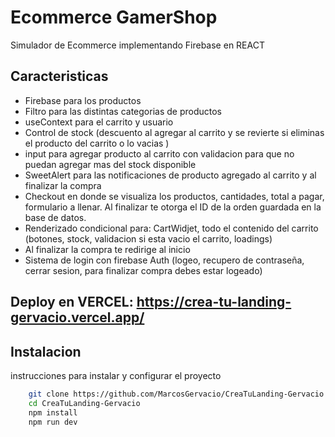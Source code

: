 # Ecommerce GamerShop   

Simulador de Ecommerce implementando Firebase en REACT

## Caracteristicas
- Firebase para los productos
- Filtro para las distintas categorias de productos
- useContext para el carrito y usuario
- Control de stock (descuento al agregar al carrito y se revierte si eliminas el producto del carrito o lo vacias )
- input para agregar producto al carrito con validacion para que no puedan agregar mas del stock disponible
- SweetAlert para las notificaciones de producto agregado al carrito y al finalizar la compra
- Checkout en donde se visualiza los productos, cantidades, total a pagar, formulario a llenar. Al finalizar te otorga el ID de la orden guardada en la base de datos.
- Renderizado condicional para: CartWidjet, todo el contenido del carrito (botones, stock, validacion si esta vacio el carrito, loadings)
- Al finalizar la compra te redirige al inicio
- Sistema de login con firebase Auth (logeo, recupero de contraseña, cerrar sesion, para finalizar compra debes estar logeado)

## Deploy en VERCEL: https://crea-tu-landing-gervacio.vercel.app/

## Instalacion

instrucciones para instalar y configurar el proyecto

```bash
    git clone https://github.com/MarcosGervacio/CreaTuLanding-Gervacio
    cd CreaTuLanding-Gervacio
    npm install
    npm run dev
```